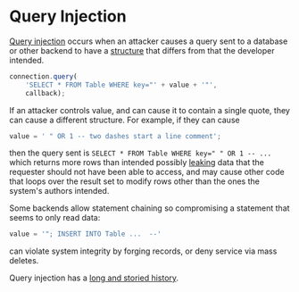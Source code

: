 # Query Injection

[Query injection][] occurs when an attacker causes a query sent
to a database or other backend to have a [structure][spp] that differs
from that the developer intended.

```js
connection.query(
    'SELECT * FROM Table WHERE key="' + value + '"',
    callback);
```

If an attacker controls value, and can cause it to contain a single
quote, they can cause a different structure.  For example, if they
can cause

```js
value = ' " OR 1 -- two dashes start a line comment';
```

then the query sent is `SELECT * FROM Table WHERE key=" " OR 1 -- ...`
which returns more rows than intended possibly [leaking](./threat-EXF.md)
data that the requester should not have been able to access, and may
cause other code that loops over the result set to modify rows other than
the ones the system's authors intended.

Some backends allow statement chaining so compromising a statement
that seems to only read data:

```js
value = '"; INSERT INTO Table ...  --'
```

can violate system integrity by forging records, or deny service via
mass deletes.

Query injection has a [long and storied history][in the wild].

[Query injection]: http://bobby-tables.com/
[in the wild]: http://codecurmudgeon.com/wp/sql-injection-hall-of-shame/
[spp]: https://rawgit.com/mikesamuel/sanitized-jquery-templates/trunk/safetemplate.html#structure_preservation_property
